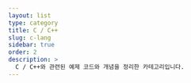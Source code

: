 ```yaml
---
layout: list
type: category
title: C / C++
slug: c-lang
sidebar: true
order: 2
description: >
  C / C++와 관련된 예제 코드와 개념을 정리한 카테고리입니다.
---
```

